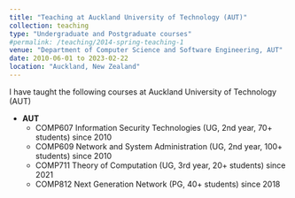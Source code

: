 ```yaml
---
title: "Teaching at Auckland University of Technology (AUT)"
collection: teaching
type: "Undergraduate and Postgraduate courses"
#permalink: /teaching/2014-spring-teaching-1
venue: "Department of Computer Science and Software Engineering, AUT"
date: 2010-06-01 to 2023-02-22
location: "Auckland, New Zealand"
---
```


I have taught the following courses at Auckland University of Technology (AUT)

- **AUT**
  - COMP607 Information Security Technologies  (UG, 2nd year, 70+ students) since 2010
  - COMP609 Network and System Administration   (UG, 2nd year, 100+ students) since 2010
  - COMP711 Theory of Computation (UG, 3rd year, 20+ students) since 2021
  - COMP812 Next Generation Network (PG, 40+ students) since 2018




